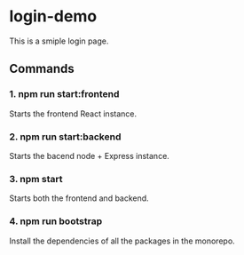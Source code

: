 # login-demo

This is a smiple login page.

## Commands
### 1. npm run start:frontend
Starts the frontend React instance.

### 2. npm run start:backend
Starts the bacend node + Express instance.

### 3. npm start
Starts both the frontend and backend.

### 4. npm run bootstrap
Install the dependencies of all the packages in the monorepo.
